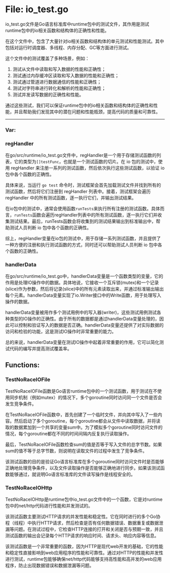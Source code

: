# File: io_test.go

io_test.go文件是Go语言标准库中runtime包中的测试文件，其作用是测试runtime包中的io相关函数和结构体的正确性和性能。

在这个文件中，包含了大量针对io相关函数和结构体的单元测试和性能测试。其中包括对运行时调度器、多线程、内存分配、GC等方面进行测试。

这个文件中的测试覆盖了多种场景，例如：

1. 测试从文件中读取和写入数据的性能和正确性；
2. 测试通过内存缓冲区读取和写入数据的性能和正确性；
3. 测试通过管道进行数据通信的性能和正确性；
4. 测试对字符串进行转化和解析的性能和正确性；
5. 测试并发读写数据的正确性和性能。

通过这些测试，我们可以保证runtime包中的io相关函数和结构体的正确性和性能，并且帮助我们发现其中的潜在问题和性能瓶颈，提高代码的质量和可靠性。




---

### Var:

### regHandler

在go/src/runtime/io_test.go文件中，regHandler是一个用于存储测试函数的列表，它的类型为`[]testFunc`，也就是一个测试函数的切片。在 io 包的测试中，使用 regHandler 来注册一系列的测试函数，然后依次执行这些测试函数，以验证 io 包中各个函数的正确性。

具体来说，当运行 `go test` 命令时，测试框架会首先加载测试文件并找到所有的测试函数，然后将它们注册到 regHandler 列表中。接着，测试框架会遍历 regHandler 中的所有测试函数，逐一执行它们，并输出测试结果。

在io包中的测试中，通常会使用函数`runTests`来执行所有注册的测试函数。具体而言，`runTests`函数会遍历regHandler列表中的所有测试函数，逐一执行它们并收集测试结果。最后，runTests函数会将收集到的测试结果输出到标准输出中，帮助测试人员判断 io 包中各个函数的正确性。

综上，regHandler变量在io包的测试中，用于存储一系列测试函数，并且提供了一种方便的注册和执行测试函数的方式，同时还可以帮助测试人员判断 io 包中各个函数的正确性。



### handlerData

在go/src/runtime/io_test.go中，handlerData变量是一个函数类型的变量，它的作用是处理IO操作中的数据。具体地说，它接收一个互斥锁(mutex)和一个记录(slice)作为参数，然后将记录(slice)中的所有元素读取出来，并通过标准输出输出每个元素。handlerData变量实现了io.Writer接口中的Write函数，用于处理写入操作的数据。

handlerData变量被用作多个测试用例中的写入器(writer)，这些测试用例测试各种类型的IO操作的正确性。由于所有的数据都是通过handlerData变量处理的，因此可以控制和验证写入的数据是否正确。handlerData变量还提供了对实际数据的访问和检验的功能，这是测试IO操作时非常重要的能力。

总的来说，handlerData变量在测试IO操作中起着非常重要的作用，它可以简化测试代码的编写并提高测试覆盖率。



## Functions:

### TestNoRaceIOFile

TestNoRaceIOFile函数是Go语言runtime包中的一个测试函数，用于测试在不使用同步机制（例如mutex）的情况下，多个goroutine同时访问同一个文件是否会发生竞争条件。

在TestNoRaceIOFile函数中，首先创建了一个临时文件，并向其中写入了一些内容。然后启动了多个goroutine，每个goroutine都会从文件中读取数据，并将读取的数据累加到一个共享的变量sum中。为了模拟多个goroutine同时访问文件的情况，每个goroutine都在不同的时间间隔内反复执行读取操作。

最后，TestNoRaceIOFile函数检查sum的值是否等于写入文件的总字节数。如果sum的值不等于总字节数，则说明在读取文件的过程中发生了竞争条件。

该测试函数的目的是验证Go语言标准库在多个goroutine同时访问文件时是否能够正确地处理竞争条件，以及文件读取操作是否能够正确地进行同步。如果该测试函数能够通过，就说明Go语言标准库的文件读写操作是线程安全的。



### TestNoRaceIOHttp

TestNoRaceIOHttp是runtime包中io_test.go文件中的一个函数，它是对runtime包中的net/http代码进行性能和并发测试的。

该测试函数主要测试HTTP请求的并发性能和稳定性。它在同时进行的多个Go协程（线程）中执行HTTP请求，然后检查是否有任何数据错误、数据重复或数据泄漏等问题。在测试过程中，它检查HTTP连接的打开和关闭是否与预期一致，并且测试函数的输出会记录每个HTTP请求的响应时间、请求头、响应内容等信息。

该测试函数是一个非常重要的函数，因为HTTP是现代web开发的基础，它的性能和稳定性直接影响到web应用程序的性能和可靠性。通过对HTTP的性能和并发性进行测试，runtime包能够确保net/http代码能够支持高性能和高并发的web应用程序，防止出现数据错误和数据泄漏等问题。



